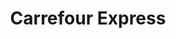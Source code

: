 ---
title: "Carrefour Express"
url: /ciudad-autonoma-de-buenos-aires/carrefour-express-avenida-cordoba-3/
shop: Lebensmittel
---